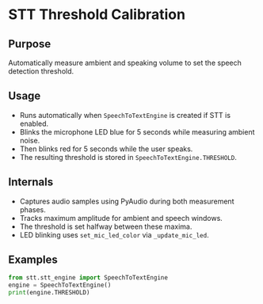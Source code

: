 # STT Threshold Calibration

## Purpose
Automatically measure ambient and speaking volume to set the speech detection threshold.

## Usage
- Runs automatically when `SpeechToTextEngine` is created if STT is enabled.
- Blinks the microphone LED blue for 5 seconds while measuring ambient noise.
- Then blinks red for 5 seconds while the user speaks.
- The resulting threshold is stored in `SpeechToTextEngine.THRESHOLD`.

## Internals
- Captures audio samples using PyAudio during both measurement phases.
- Tracks maximum amplitude for ambient and speech windows.
- The threshold is set halfway between these maxima.
- LED blinking uses `set_mic_led_color` via `_update_mic_led`.

## Examples
```python
from stt.stt_engine import SpeechToTextEngine
engine = SpeechToTextEngine()
print(engine.THRESHOLD)
```
